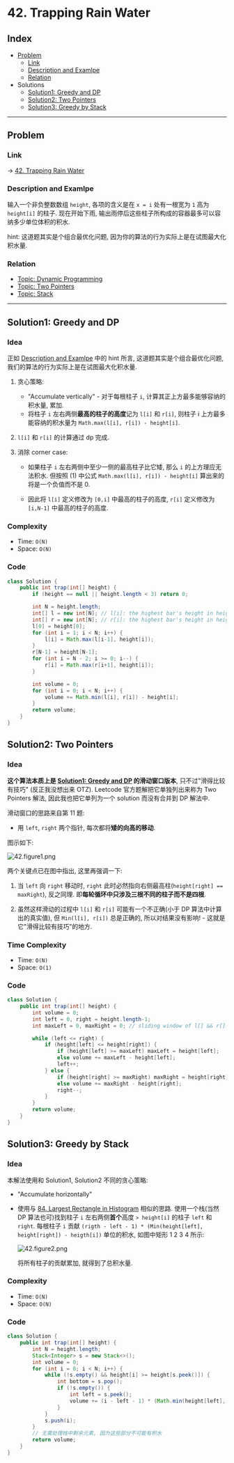 # 42. Trapping Rain Water

## Index

- [Problem](#problem)
  - [Link](#Link)
  - [Description and Examlpe](#description-and-examlpe)
  - [Relation](#relation)
- Solutions
  - [Solution1: Greedy and DP](#solution1-greedy-and-dp)
  - [Solution2: Two Pointers](#solution2-two-pointers)
  - [Solution3: Greedy by Stack](#solution3-greedy-by-stack)

----

## Problem

### Link

-> [42. Trapping Rain Water][1]

### Description and Examlpe

输入一个非负整数数组 `height`, 各项的含义是在 `x = i` 处有一根宽为 `1` 高为 `height[i]` 的柱子. 现在开始下雨, 输出雨停后这些柱子所构成的容器最多可以容纳多少单位体积的积水.

hint: 这道题其实是个组合最优化问题, 因为你的算法的行为实际上是在试图最大化积水量.

### Relation

- [Topic: Dynamic Programming][2]
- [Topic: Two Pointers][3]
- [Topic: Stack][5]

----

## Solution1: Greedy and DP

### Idea

正如 [Description and Examlpe](#description-and-examlpe) 中的 hint 所言, 这道题其实是个组合最优化问题, 我们的算法的行为实际上是在试图最大化积水量.

1. 贪心策略:

    - "Accumulate vertically" - 对于每根柱子 `i`, 计算其正上方最多能够容纳的积水量, 累加.
    - 将柱子 `i` 左右两侧**最高的柱子的高度**记为 `l[i]` 和 `r[i]`, 则柱子 i 上方最多能容纳的积水量为 `Math.max(l[i], r[i]) - height[i]`.

2. `l[i]` 和 `r[i]` 的计算通过 dp 完成.

3. 消除 corner case:

    - 如果柱子 `i` 左右两侧中至少一侧的最高柱子比它矮, 那么 `i` 的上方理应无法积水. 但按照 (1) 中公式 `Math.max(l[i], r[i]) - height[i]` 算出来的将是一个负值而不是 0.

    - 因此将 `l[i]` 定义修改为 `[0,i]` 中最高的柱子的高度, `r[i]` 定义修改为 `[i,N-1]` 中最高的柱子的高度.

### Complexity

- Time: `O(N)`
- Space: `O(N)`

### Code

```java
class Solution {
    public int trap(int[] height) {
        if (height == null || height.length < 3) return 0;

        int N = height.length;
        int[] l = new int[N]; // l[i]: the highest bar's height in height[0, i]
        int[] r = new int[N]; // r[i]: the highest bar's height in height[i, N-1]
        l[0] = height[0];
        for (int i = 1; i < N; i++) {
            l[i] = Math.max(l[i-1], height[i]);
        }
        r[N-1] = height[N-1];
        for (int i = N - 2; i >= 0; i--) {
            r[i] = Math.max(r[i+1], height[i]);
        }

        int volume = 0;
        for (int i = 0; i < N; i++) {
            volume += Math.min(l[i], r[i]) - height[i];
        }
        return volume;
    }
}
```

## Solution2: Two Pointers

### Idea

**这个算法本质上是 [Solution1: Greedy and DP](#solution1-greedy-and-dp) 的滑动窗口版本**, 只不过"滑得比较有技巧" (反正我没想出来 OTZ). Leetcode 官方题解把它单独列出来称为 Two Pointers 解法, 因此我也把它单列为一个 solution 而没有合并到 DP 解法中.

滑动窗口的思路来自第 11 题:

- 用 `left`, `right` 两个指针, 每次都将**矮的向高的移动**.

图示如下:

![42.figure1.png][6]

两个关键点已在图中指出, 这里再强调一下:

1. 当 `left` 向 `right` 移动时, `right` 此时必然指向右侧最高柱(`height[right] == maxRight`), 反之同理. 即**每轮循环中只涉及三根不同的柱子而不是四根**.

2. 虽然这样滑动的过程中 `l[i]` 和 `r[i]` 可能有一个不正确(小于 DP 算法中计算出的真实值), 但 `Min(l[i], r[i])` 总是正确的, 所以对结果没有影响! - 这就是它"滑得比较有技巧"的地方.

### Time Complexity

- Time: `O(N)`
- Space: `O(1)`

### Code

```java
class Solution {
    public int trap(int[] height) {
        int volume = 0;
        int left = 0, right = height.length-1;
        int maxLeft = 0, maxRight = 0; // sliding window of l[] && r[] in dp solution

        while (left <= right) {
            if (height[left] <= height[right]) {
                if (height[left] >= maxLeft) maxLeft = height[left];
                else volume += maxLeft - height[left];
                left++;
            } else {
                if (height[right] >= maxRight) maxRight = height[right];
                else volume += maxRight - height[right];
                right--;
            }
        }
        return volume;
    }
}
```

## Solution3: Greedy by Stack

### Idea

本解法使用和 Solution1, Solution2 不同的贪心策略:

- "Accumulate horizontally"
- 使用与 [84. Largest Rectangle in Histogram][4] 相似的思路. 使用一个栈(当然 DP 算法也可)找到柱子 `i` 左右两侧**首个**高度 `> height[i]` 的柱子 `left` 和 `right`. 每根柱子 `i` 贡献 `(rigth - left - 1) * (Min(height[left], height[right]) - heigth[i])` 单位的积水, 如图中矩形 1 2 3 4 所示:

    ![42.figure2.png][7]

    将所有柱子的贡献累加, 就得到了总积水量.

### Complexity

- Time: `O(N)`
- Space: `O(N)`

### Code

```java
class Solution {
    public int trap(int[] height) {
        int N = height.length;
        Stack<Integer> s = new Stack<>();
        int volume = 0;
        for (int i = 0; i < N; i++) {
            while (!s.empty() && height[i] >= height[s.peek()]) {
                int bottom = s.pop();
                if (!s.empty()) {
                    int left = s.peek();
                    volume += (i - left - 1) * (Math.min(height[left], height[i]) - height[bottom]);
                }
            }
            s.push(i);
        }
        // 无需处理栈中剩余元素, 因为这些部分不可能有积水
        return volume;
    }
}
```

[1]: https://leetcode.com/problems/trapping-rain-water/
[2]: ../topics/dynamic-programming.md
[3]: ../topics/two-pointers.md
[4]: ../solutions/84.largest-rectanglein-histogram.md
[5]: ../topics/stack.md
[6]: ./images/42.figure1.png
[7]: ./images/42.figure2.png
